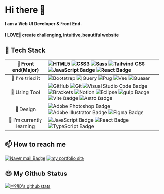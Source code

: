 # Hi there 👋

#### I am a Web UI Developer & Front End.

#### I LOVE🤞 create challenging, intuitive, beautiful website

## 🔨 Tech Stack

|    🤞 Front end(Major)    | ![HTML5](https://img.shields.io/badge/HTML5-E34F26?style=flat-square&logo=HTML5&logoColor=white) ![CSS3](https://img.shields.io/badge/CSS3-1572B6?style=flat-square&logo=CSS3&logoColor=white) ![Sass](https://img.shields.io/badge/Sass-CC6699?style=flat-square&logo=Sass&logoColor=white) ![Tailwind CSS](https://img.shields.io/badge/Tailwind%20CSS-06B6D4?logo=tailwindcss&logoColor=fff&style=flat) ![JavaScript Badge](https://img.shields.io/badge/JavaScript-F7DF1E?logo=javascript&logoColor=000&style=flat-square) ![React Badge](https://img.shields.io/badge/React-61DAFB?logo=react&logoColor=000&style=flat-square)                                                                                                                                                                                                                                                                                                                                                     |
| :-----------------------: | :-------------------------------------------------------------------------------------------------------------------------------------------------------------------------------------------------------------------------------------------------------------------------------------------------------------------------------------------------------------------------------------------------------------------------------------------------------------------------------------------------------------------------------------------------------------------------------------------------------------------------------------------------------------------------------------------------------------------------------------------------------------------------------------------------------------------------------------------------------------------------------------------------------------------------------------------------------------------------------------- |
|     🤞 I've tried it      | ![Bootstrap](https://img.shields.io/badge/Bootstrap-7952B3?style=flat-square&logo=Bootstrap&logoColor=white) ![jQuery](https://img.shields.io/badge/jQuery-0769AD?style=flat-square&logo=jQuery&logoColor=white) ![Pug](https://img.shields.io/badge/Pug-A86454?style=flat-square&logo=Pug&logoColor=white) ![Vue](https://img.shields.io/badge/Vue.js-4FC08D?logo=vuedotjs&logoColor=fff&style=flat-square) ![Quasar](https://img.shields.io/badge/Quasar-050A14?logo=quasar&logoColor=fff&style=flat-square)                                                                                                                                                                                                                                                                                                                                                                                                                                                                          |
|       🔨 Using Tool       | ![GitHub](https://img.shields.io/badge/GitHub-181717?style=flat-square&logo=GitHub&logoColor=white) ![Git](https://img.shields.io/badge/Git-F05032?style=flat-square&logo=Git&logoColor=white) ![Visual Studio Code Badge](https://img.shields.io/badge/Visual%20Studio%20Code-007ACC?logo=visualstudiocode&logoColor=fff&style=flat-square) ![Brackets](https://img.shields.io/badge/Brackets-0B88CE?style=flat-square&logo=Bookalope&logoColor=white) ![Notion](https://img.shields.io/badge/Notion-000000?style=flat-square&logo=Notion&logoColor=white) ![Eclipse](https://img.shields.io/badge/Eclipse%20IDE-2C2255?style=flat-square&logo=Eclipse%20IDE&logoColor=white) ![gulp Badge](https://img.shields.io/badge/gulp-CF4647?logo=gulp&logoColor=fff&style=flat-square) ![Vite Badge](https://img.shields.io/badge/Vite-646CFF?logo=vite&logoColor=fff&style=flat-square) ![Astro Badge](https://img.shields.io/badge/Astro-BC52EE?logo=astro&logoColor=fff&style=flat-square) |
|         🎨 Design         | ![Adobe Photoshop Badge](https://img.shields.io/badge/Adobe%20Photoshop-31A8FF?logo=adobephotoshop&logoColor=fff&style=flat-square) ![Adobe Illustrator Badge](https://img.shields.io/badge/Adobe%20Illustrator-FF9A00?logo=adobeillustrator&logoColor=fff&style=flat-square) ![Figma Badge](https://img.shields.io/badge/Figma-F24E1E?logo=figma&logoColor=fff&style=flat-square)                                                                                                                                                                                                                                                                                                                                                                                                                                                                                                                                                                                                      |
| 🌱 I’m currently learning | ![JavaScript Badge](https://img.shields.io/badge/JavaScript-F7DF1E?logo=javascript&logoColor=000&style=flat-square) ![React Badge](https://img.shields.io/badge/React-61DAFB?logo=react&logoColor=000&style=flat-square) ![TypeScript Badge](https://img.shields.io/badge/TypeScript-3178C6?logo=typescript&logoColor=fff&style=flat-square)                                                                                                                                                                                                                                                                                                                                                                                                                                                                                                                                                                                                                                            |

## 📫 How to reach me

[![Naver mail Badge](https://img.shields.io/badge/Naver-03C75A?logo=naver&logoColor=fff&style=flat-square)](mailto:breeze_ciel@naver.com) [![my portfolio site](https://img.shields.io/badge/My%20Portfolio%20Site-DD0B78?style=flat-square&logo=Starship&logoColor=white)](https://seraphinaciel.github.io/p2023/)

## 😄 My Github Status

<!--[
    ![Anurag's GitHub stats](https://github-readme-stats.vercel.app/api?username=seraphinaciel&theme=react)](https://github.com/anuraghazra/github-readme-stats)-->

[![본인ID's github stats](https://github-readme-stats.vercel.app/api/top-langs/?username=seraphinaciel&show_icons=true&hide_border=true&title_color=004386&icon_color=004386&layout=compact)](https://github.com/본인ID)
